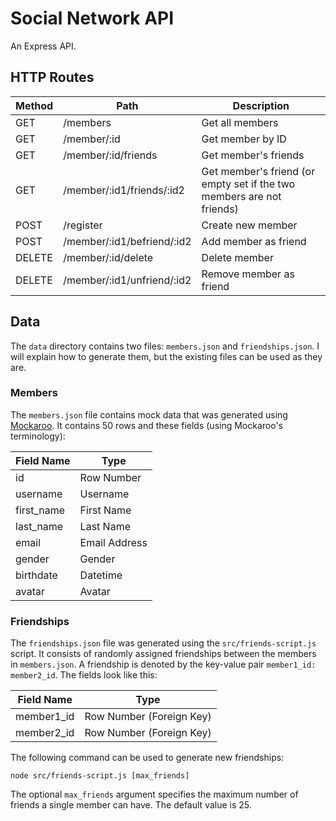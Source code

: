 # Social Network API

An Express API.

## HTTP Routes

| Method | Path | Description |
| --- | --- | --- |
| GET | /members | Get all members |
| GET | /member/:id | Get member by ID |
| GET | /member/:id/friends | Get member's friends |
| GET | /member/:id1/friends/:id2 | Get member's friend (or empty set if the two members are not friends) |
| POST | /register | Create new member |
| POST | /member/:id1/befriend/:id2 | Add member as friend |
| DELETE | /member/:id/delete | Delete member |
| DELETE | /member/:id1/unfriend/:id2 | Remove member as friend |

## Data

The `data` directory contains two files: `members.json` and `friendships.json`. I will explain how to generate them, but the existing files can be used as they are.

### Members

The `members.json` file contains mock data that was generated using [Mockaroo](https://www.mockaroo.com/). It contains 50 rows and these fields (using Mockaroo's terminology):

| Field Name | Type          |
| ---------- | ------------- |
| id         | Row Number    |
| username   | Username      |
| first_name | First Name    |
| last_name  | Last Name     |
| email      | Email Address |
| gender     | Gender        |
| birthdate  | Datetime      |
| avatar     | Avatar        |

### Friendships

The `friendships.json` file was generated using the `src/friends-script.js` script. It consists of randomly assigned friendships between the members in `members.json`. A friendship is denoted by the key-value pair `member1_id: member2_id`. The fields look like this:

| Field Name | Type                     |
| ---------- | ------------------------ |
| member1_id | Row Number (Foreign Key) |
| member2_id | Row Number (Foreign Key) |

The following command can be used to generate new friendships:

    node src/friends-script.js [max_friends]

The optional `max_friends` argument specifies the maximum number of friends a single member can have. The default value is 25.